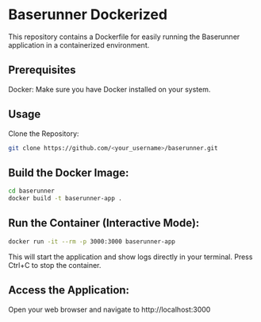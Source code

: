 # Baserunner Dockerized
This repository contains a Dockerfile for easily running the Baserunner application in a containerized environment.

## Prerequisites
Docker: Make sure you have Docker installed on your system.
## Usage
Clone the Repository:
```bash
git clone https://github.com/<your_username>/baserunner.git
```

## Build the Docker Image:
```bash
cd baserunner
docker build -t baserunner-app .
```

## Run the Container (Interactive Mode):
```bash
docker run -it --rm -p 3000:3000 baserunner-app 
```

This will start the application and show logs directly in your terminal.
Press Ctrl+C to stop the container.

## Access the Application:
Open your web browser and navigate to http://localhost:3000


